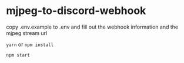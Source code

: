 # mjpeg-to-discord-webhook

copy .env.example to .env and fill out the webhook information and the mjpeg stream url

`yarn` or `npm install`

`npm start`
